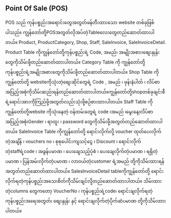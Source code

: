 ## Point Of Sale (POS)
POS သည် ကုန်ပစ္စည်းအရောင်းတွေအတွတ်ဖန်တီးထားသော website တစ်ခုဖြစ်ပါသည်။ ကျွန်တော်တို့POSအတွတ်လိုအပ်တဲ့Tableလေးတွေတည်ဆောတ်ထားပါတယ်။ Product, ProductCategory, Shop, Staff, SaleInvoice, SaleInvoiceDetail.
Product Table ကိုကျွန်တော်တို့ကုန်ပစ္စည်းရဲ့ Code, အမည်၊ အမျိုးအစား၊စျေးနှုန်းတွေကိုသိမ်းဖို့တည်ဆောတ်ထားပါတယ်။
Category Table ကို ကျွန်တော်တို့ ကုန်ပစ္စည်းရဲ့အမျိုးအစားတွေကိုသိမ်းဖို့တည်ဆောတ်ထားပါတယ်။
Shop Table ကို ကျွန်တော်တို့ websiteကိုသုံးတဲ့စျေးဆိုင်တွေရဲ့ Code , အမည် ၊ ဖုန်းနံပါတ် ၊ လိပ်စာအပြည့်အစုံကိုသိမ်းဆည်းရန်တည်ဆောတ်ထားပါတယ်။ကျွန်တော်တို့shopတစ်ခုချင်းစီရဲ့ရောင်းအားကိုကြည်ဖို့အတွတ်လည်းသုံးဖို့စဉ်စားထားပါတယ်။
Staff Table ကိုကျွန်တော်တို့website ကိုသုံးနေတဲ့ ဝန်ထမ်းတွေရဲ့ code ၊အမည် ၊မွေးနေ့၊လိပ်စာအပြည့်အစုံ၊Gender ၊ ရာထူး ၊ password တွေကိုသိမ်းဖ်ို့အတွတ်တည်ဆောတ်ထားပါတယ်။
SaleInvoice Table ကိုကျွန်တော်တို့ ရောင်းလိုက်လို့ voucher ထုတ်ပေးလိုက်တဲ့အချိန် ၊  vouchers no ၊ စုစုပေါင်းကျသင့်ငွေ ၊ Discount ၊ ရောင်းလိုက်တဲ့staffရဲ့code ၊ အခွန်ပမာဏ ၊ ပေးချေသည့်ပုံစံ ၊ ပေးချေလိုက်တဲ့ပမာဏ ၊ ရရှိတဲ့ပမာဏ ၊ ပြန်အမ်းလိုက်တဲ့ပမာဏ ၊ လာဝယ်တဲ့customer ရဲ့အမည် တို့ကိုသိမ်းထားရန်အတွတ်တည်ဆောတ်ထားပါတယ်။
SalesInvoiceDetail tableကိုကျွန်တော်တို့ ရောင်းလိုက်ရတဲ့ကုန်ပစ္စည်းအသေးစိတ်က်ိုသိမ်းချင်လို့တည်ဆောတ်ထားပါတယ်။ သိမ်းထားတဲ့columns တွေကတော့ VoucherNo ၊ ကုန်ပစ္စည်းရဲ့code၊ ရောင်းချလိုက်ရတဲ့ ကုန်ပစ္စည်းအရေအတွတ်၊ စျေးနှုန်း နှင့် ရောင်းချလိုက်တဲ့ပိုက်ဆံပမာဏ တို့ကိုသိမ်းထားပါတယ်။
